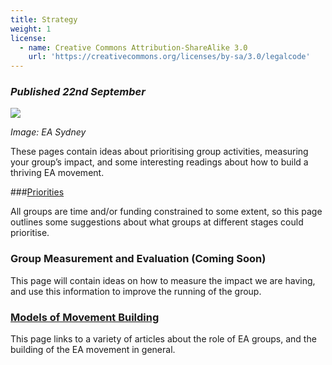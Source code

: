 ```yaml
---
title: Strategy
weight: 1
license:
  - name: Creative Commons Attribution-ShareAlike 3.0
    url: 'https://creativecommons.org/licenses/by-sa/3.0/legalcode'
---
```

### _Published 22nd September_

<p class="large_image_wrapper">
<img src="/img/takeactioneasydney.png" />
</p>

_Image: EA Sydney_

These pages contain ideas about prioritising group activities, measuring your group’s impact, and some interesting readings about how to build a thriving EA movement.

###[Priorities](/tips/articles/priorities/)

All groups are time and/or funding constrained to some extent, so this page outlines some suggestions about what groups at different stages could prioritise. 

### Group Measurement and Evaluation (Coming Soon)

This page will contain ideas on how to measure the impact we are having, and use this information to improve the running of the group. 

### [Models of Movement Building](/tips/articles/models/) 

This page links to a variety of articles about the role of EA groups, and the building of the EA movement in general.  
